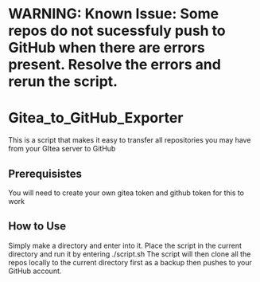 # WARNING: Known Issue: Some repos do not sucessfuly push to GitHub when there are errors present. Resolve the errors and rerun the script.

# Gitea_to_GitHub_Exporter
This is a script that makes it easy to transfer all repositories you may have from your GItea server to GitHub

## Prerequisistes
You will need to create your own gitea token and github token for this to work

## How to Use
Simply make a directory and enter into it. Place the script in the current directory and run it by entering ./script.sh
The script will then clone all the repos locally to the current directory first as a backup then pushes to your GitHub account.


